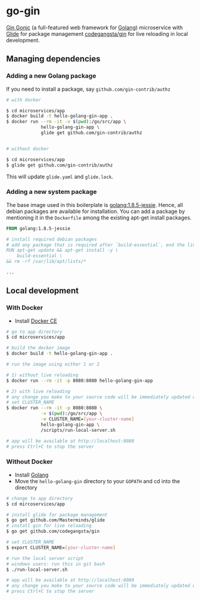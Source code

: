 # go-gin

[Gin Gonic](https://gin-gonic.github.io/gin/) (a full-featured web framework for [Golang](https://golang.org/)) microservice with [Glide](https://glide.sh/) for package management [codegangsta/gin](https://github.com/codegangsta/gin) for live reloading in local development.

## Managing dependencies

### Adding a new Golang package

If you need to install a package, say `github.com/gin-contrib/authz`
```bash
# with docker

$ cd microservices/app
$ docker build -t hello-golang-gin-app .
$ docker run --rm -it -v $(pwd):/go/src/app \
             hello-golang-gin-app \
             glide get github.com/gin-contrib/authz


# without docker

$ cd microservices/app
$ glide get github.com/gin-contrib/authz
```
This will update `glide.yaml` and `glide.lock`.

### Adding a new system package

The base image used in this boilerplate is [golang:1.8.5-jessie](https://hub.docker.com/_/golang/). Hence, all debian packages are available for installation. You can add a package by mentioning it in the `Dockerfile` among the existing apt-get install packages.

```dockerfile
FROM golang:1.8.5-jessie

# install required debian packages
# add any package that is required after `build-essential`, end the line with \
RUN apt-get update && apt-get install -y \
    build-essential \
&& rm -rf /var/lib/apt/lists/*

...
```

## Local development

### With Docker

- Install [Docker CE](https://docs.docker.com/engine/installation/)

```bash
# go to app directory
$ cd microservices/app

# build the docker image
$ docker build -t hello-golang-gin-app .

# run the image using either 1 or 2

# 1) without live reloading
$ docker run --rm -it -p 8080:8080 hello-golang-gin-app

# 2) with live reloading
# any change you make to your source code will be immediately updated on the running app
# set CLUSTER_NAME
$ docker run --rm -it -p 8080:8080 \
             -v $(pwd):/go/src/app \
             -e CLUSTER_NAME=[your-cluster-name]
             hello-golang-gin-app \
             /scripts/run-local-server.sh

# app will be available at http://localhost:8080
# press Ctrl+C to stop the server
```

### Without Docker

- Install [Golang](https://golang.org/doc/install)
- Move the `hello-golang-gin` directory to your `GOPATH` and cd into the directory

```bash
# change to app directory
$ cd mircoservices/app

# install glide for package management
$ go get github.com/Masterminds/glide
# install gin for live reloading
$ go get github.com/codegangsta/gin

# set CLUSTER_NAME
$ export CLUSTER_NAME=[your-cluster-name]

# run the local server script
# windows users: run this in git bash
$ ./run-local-server.sh

# app will be available at http://localhost:8080
# any change you make to your source code will be immediately updated on the running app
# press Ctrl+C to stop the server
```